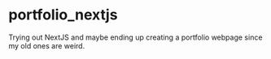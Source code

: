 # portfolio_nextjs
Trying out NextJS and maybe ending up creating a portfolio webpage since my old ones are weird.
